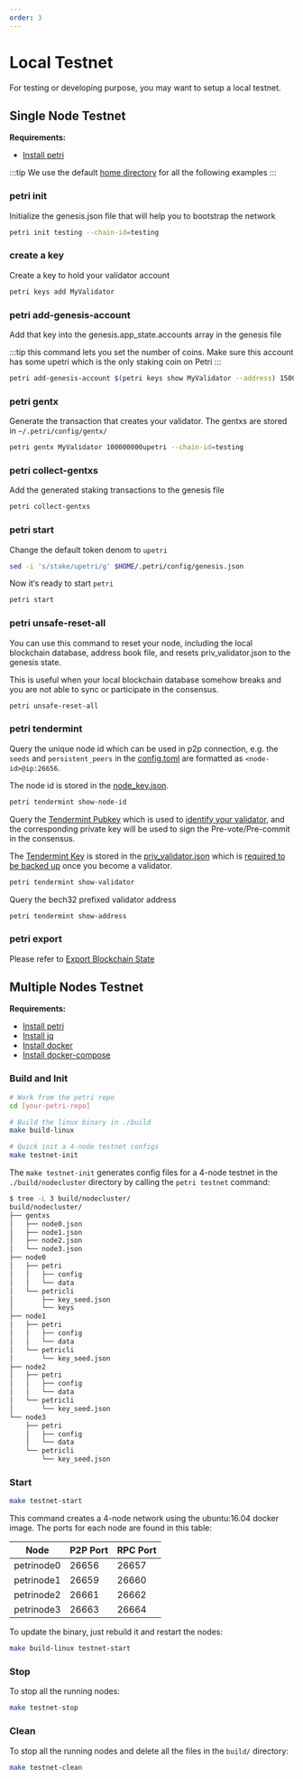 ```yaml
---
order: 3
---
```


# Local Testnet

For testing or developing purpose, you may want to setup a local testnet.

## Single Node Testnet

**Requirements:**

- [Install petri](../get-started/install.md)

:::tip
We use the default [home directory](intro.md#home-directory) for all the following examples
:::

### petri init

Initialize the genesis.json file that will help you to bootstrap the network

```bash
petri init testing --chain-id=testing
```

### create a key

Create a key to hold your validator account

```bash
petri keys add MyValidator
```

### petri add-genesis-account

Add that key into the genesis.app_state.accounts array in the genesis file

:::tip
this command lets you set the number of coins. Make sure this account has some upetri which is the only staking coin on Petri
:::

```bash
petri add-genesis-account $(petri keys show MyValidator --address) 150000000upetri
```

### petri gentx

Generate the transaction that creates your validator. The gentxs are stored in `~/.petri/config/gentx/`

```bash
petri gentx MyValidator 100000000upetri --chain-id=testing 
```

### petri collect-gentxs

Add the generated staking transactions to the genesis file

```bash
petri collect-gentxs
```

### petri start

Change the default token denom to `upetri`

```bash
sed -i 's/stake/upetri/g' $HOME/.petri/config/genesis.json
```

Now it‘s ready to start `petri`

```bash
petri start
```

### petri unsafe-reset-all

You can use this command to reset your node, including the local blockchain database, address book file, and resets priv_validator.json to the genesis state.

This is useful when your local blockchain database somehow breaks and you are not able to sync or participate in the consensus.

```bash
petri unsafe-reset-all
```

### petri tendermint

Query the unique node id which can be used in p2p connection, e.g. the `seeds` and `persistent_peers` in the [config.toml](intro.md#cnofig-toml) are formatted as `<node-id>@ip:26656`.

The node id is stored in the [node_key.json](intro.md#node_key-json).

```bash
petri tendermint show-node-id
```

Query the [Tendermint Pubkey](../concepts/validator-faq.md#tendermint-key) which is used to [identify your validator](../cli-client/stake/create-validator.md), and the corresponding private key will be used to sign the Pre-vote/Pre-commit in the consensus.

The [Tendermint Key](../concepts/validator-faq.md#tendermint-key) is stored in the [priv_validator.json](intro.md#priv_validator-json) which is [required to be backed up](../concepts/validator-faq.md#how-to-backup-the-validator) once you become a validator.

```bash
petri tendermint show-validator
```

Query the bech32 prefixed validator address

```bash
petri tendermint show-address
```

### petri export

Please refer to [Export Blockchain State](export.md)

## Multiple Nodes Testnet

**Requirements:**

- [Install petri](../get-started/install.md)
- [Install jq](https://stedolan.github.io/jq/download/)
- [Install docker](https://docs.docker.com/engine/installation/)
- [Install docker-compose](https://docs.docker.com/compose/install/)

### Build and Init

```bash
# Work from the petri repo
cd [your-petri-repo]

# Build the linux binary in ./build
make build-linux

# Quick init a 4-node testnet configs
make testnet-init
```

The `make testnet-init` generates config files for a 4-node testnet in the `./build/nodecluster` directory by calling the `petri testnet` command:

```bash
$ tree -L 3 build/nodecluster/
build/nodecluster/
├── gentxs
│   ├── node0.json
│   ├── node1.json
│   ├── node2.json
│   └── node3.json
├── node0
│   ├── petri
│   │   ├── config
│   │   └── data
│   └── petricli
│       ├── key_seed.json
│       └── keys
├── node1
│   ├── petri
│   │   ├── config
│   │   └── data
│   └── petricli
│       └── key_seed.json
├── node2
│   ├── petri
│   │   ├── config
│   │   └── data
│   └── petricli
│       └── key_seed.json
└── node3
    ├── petri
    │   ├── config
    │   └── data
    └── petricli
        └── key_seed.json
```

### Start

```bash
make testnet-start
```

This command creates a 4-node network using the ubuntu:16.04 docker image. The ports for each node are found in this table:

| Node      | P2P Port | RPC Port |
| --------- | -------- | -------- |
| petrinode0 | 26656    | 26657    |
| petrinode1 | 26659    | 26660    |
| petrinode2 | 26661    | 26662    |
| petrinode3 | 26663    | 26664    |

To update the binary, just rebuild it and restart the nodes:

```bash
make build-linux testnet-start
```

### Stop

To stop all the running nodes:

```bash
make testnet-stop
```

### Clean

To stop all the running nodes and delete all the files in the `build/` directory:

```bash
make testnet-clean
```
